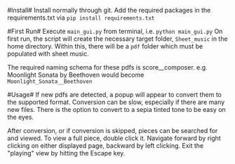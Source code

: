 #Install#
Install normally through git. Add the required packages in the requirements.txt via `pip install requirements.txt`

#First Run#
Execute `main_gui.py` from terminal, i.e. `python main_gui.py`
On first run, the script will create the necessary target folder, `Sheet_music` in the home directory.
Within this, there will be a `pdf` folder which must be populated with sheet music.

The required naming schema for these pdfs is score__composer. 
e.g. Moonlight Sonata by Beethoven would become `Moonlight_Sonata__Beethoven`

#Usage#
If new pdfs are detected, a popup will appear to convert them to the supported format. 
Conversion can be slow, especially if there are many new files. There is the option to convert to a sepia tinted tone to be easy on the eyes.

After conversion, or if conversion is skipped, pieces can be searched for and viewed.
To view a full piece, double click it. Navigate forward by right clicking on either displayed page, backward by left clicking.
Exit the "playing" view by hitting the Escape key.